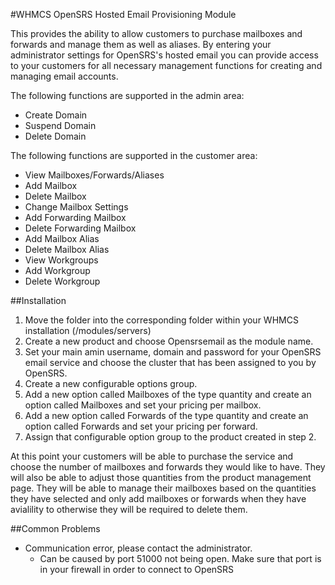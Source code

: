 #WHMCS OpenSRS Hosted Email Provisioning Module

This provides the ability to allow customers to purchase mailboxes and forwards and manage them as well as aliases.  By entering your administrator settings for OpenSRS's hosted email you can provide access to your customers for all necessary management functions for creating and managing email accounts.

The following functions are supported in the admin area:

- Create Domain
- Suspend Domain
- Delete Domain

The following functions are supported in the customer area:

- View Mailboxes/Forwards/Aliases
- Add Mailbox
- Delete Mailbox
- Change Mailbox Settings
- Add Forwarding Mailbox
- Delete Forwarding Mailbox
- Add Mailbox Alias
- Delete Mailbox Alias
- View Workgroups
- Add Workgroup
- Delete Workgroup

##Installation

1. Move the folder into the corresponding folder within your WHMCS installation (/modules/servers)
2. Create a new product and choose Opensrsemail as the module name.
3. Set your main amin username, domain and password for your OpenSRS email service and choose the cluster that has been assigned to you by OpenSRS.
4. Create a new configurable options group.
5. Add a new option called Mailboxes of the type quantity and create an option called Mailboxes and set your pricing per mailbox.
6. Add a new option called Forwards of the type quantity and create an option called Forwards and set your pricing per forward.
7. Assign that configurable option group to the product created in step 2.

At this point your customers will be able to purchase the service and choose the number of mailboxes and forwards they would like to have.  They will also be able to adjust those quantities from the product management page.  They will be able to manage their mailboxes based on the quantities they have selected and only add mailboxes or forwards when they have avialility to otherwise they will be required to delete them.

##Common Problems

- Communication error, please contact the administrator.
  - Can be caused by port 51000 not being open.  Make sure that port is in your firewall in order to connect to OpenSRS
